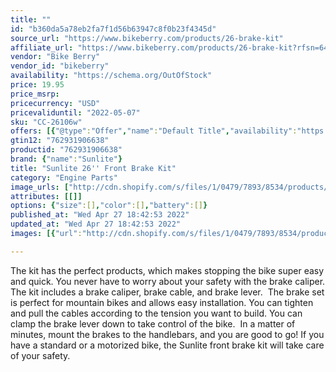 ```yaml
---
title: ""
id: "b360da5a78eb2fa7f1d56b63947c8f0b23f4345d"
source_url: "https://www.bikeberry.com/products/26-brake-kit"
affiliate_url: "https://www.bikeberry.com/products/26-brake-kit?rfsn=6482684.8a9816&amp;utm_source=refersion&amp;utm_medium=affiliate&amp;utm_campaign=6482684.8a9816"
vendor: "Bike Berry"
vendor_id: "bikeberry"
availability: "https://schema.org/OutOfStock"
price: 19.95
price_msrp: 
pricecurrency: "USD"
pricevaliduntil: "2022-05-07"
sku: "CC-26106w"
offers: [{"@type":"Offer","name":"Default Title","availability":"https://schema.org/OutOfStock","price":19.95,"priceCurrency":"USD","priceValidUntil":"2022-05-07","sku":"CC-26106w","url":"/products/26-brake-kit?variant=36562500681894"}]
gtin12: "762931906638"
productid: "762931906638"
brand: {"name":"Sunlite"}
title: "Sunlite 26'' Front Brake Kit"
category: "Engine Parts"
image_urls: ["http://cdn.shopify.com/s/files/1/0479/7893/8534/products/jb12187-2.jpg?v=1602096700"]
attributes: [[]]
options: {"size":[],"color":[],"battery":[]}
published_at: "Wed Apr 27 18:42:53 2022"
updated_at: "Wed Apr 27 18:42:53 2022"
images: [{"url":"http://cdn.shopify.com/s/files/1/0479/7893/8534/products/jb12187-2.jpg?v=1602096700","path":"full/d946e745d05bea81d08b6bb9188b46b7158d2640.jpg","checksum":"1e15e3c990d132ade5f78dee5a7c3768","status":"downloaded"}]

---
```

The kit has the perfect products, which makes stopping the bike super easy and quick. You never have to worry about your safety with the brake caliper. The kit includes a brake caliper, brake cable, and brake lever. 
The brake set is perfect for mountain bikes and allows easy installation. You can tighten and pull the cables according to the tension you want to build. You can clamp the brake lever down to take control of the bike. 
In a matter of minutes, mount the brakes to the handlebars, and you are good to go! If you have a standard or a motorized bike, the Sunlite front brake kit will take care of your safety.